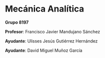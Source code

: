 # Mecánica Analítica

**Grupo 8197**

**Profesor**: Francisco Javier Mandujano Sánchez

**Ayudante**: Ulisses Jesús Gutiérrez Hernández

**Ayudante**: David Miguel Muñoz García